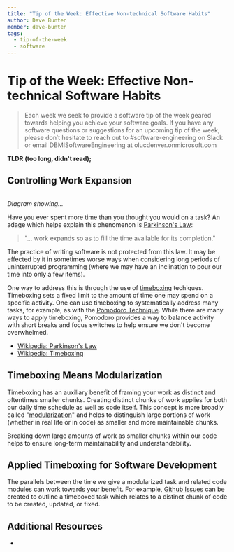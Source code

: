 ```yaml
---
title: "Tip of the Week: Effective Non-technical Software Habits"
author: Dave Bunten
member: dave-bunten
tags:
  - tip-of-the-week
  - software
---
```


# Tip of the Week: Effective Non-technical Software Habits

> Each week we seek to provide a software tip of the week geared towards helping you achieve your software goals. If you have any software questions or suggestions for an upcoming tip of the week, please don’t hesitate to reach out to #software-engineering on Slack or email DBMISoftwareEngineering at olucdenver.onmicrosoft.com

__TLDR (too long, didn't read);__

## Controlling Work Expansion

<pre class="mermaid">
</pre>
<script type="module">
  import mermaid from 'https://unpkg.com/mermaid@9/dist/mermaid.esm.min.mjs';
  mermaid.initialize({ startOnLoad: true });
</script>
_Diagram showing..._

Have you ever spent more time than you thought you would on a task? An adage which helps explain this phenomenon is [Parkinson's Law](https://www.economist.com/news/1955/11/19/parkinsons-law):

>"... work expands so as to fill the time available for its completion."

The practice of writing software is not protected from this law. It may be effected by it in sometimes worse ways when considering long periods of uninterrupted programming (where we may have an inclination to pour our time into only a few items).

One way to address this is through the use of [timeboxing](https://en.wikipedia.org/wiki/Timeboxing) techiques. Timeboxing sets a fixed limit to the amount of time one may spend on a specific activity. One can use timeboxing to systematically address many tasks, for example, as with the [Pomodoro Technique](https://en.wikipedia.org/wiki/Pomodoro_Technique). While there are many ways to apply timeboxing, Pomodoro provides a way to balance activity with short breaks and focus switches to help ensure we don't become overwhelmed.

- [Wikipedia: Parkinson's Law](https://en.wikipedia.org/wiki/Parkinson%27s_law)
- [Wikipedia: Timeboxing](https://en.wikipedia.org/wiki/Timeboxing)

## Timeboxing Means Modularization

Timeboxing has an auxiliary benefit of framing your work as distinct and oftentimes smaller chunks. Creating distinct chunks of work applies for both our daily time schedule as well as code itself. This concept is more broadly called "[modularization](https://en.wikipedia.org/wiki/Modularity)" and helps to distinguish large portions of work (whether in real life or in code) as smaller and more maintainable chunks.

Breaking down large amounts of work as smaller chunks within our code helps to ensure long-term maintainability and understandability.

## Applied Timeboxing for Software Development

The parallels between the time we give a modularized task and related code modules can work towards your benefit. For example, [Github Issues](https://github.com/features/issues) can be created to outline a timeboxed task which relates to a distinct chunk of code to be created, updated, or fixed.

## Additional Resources

-
